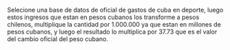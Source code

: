 Selecione una base de datos de oficial de gastos de cuba en deporte, luego estos ingresos que estan en pesos cubanos los transforme a pesos chilenos, multiplique la cantidad por 1.000.000 ya que estan en millones de pesos cubanos, y luego el resultado lo multiplica por 37.73 que es el valor del cambio oficial del peso cubano. 
